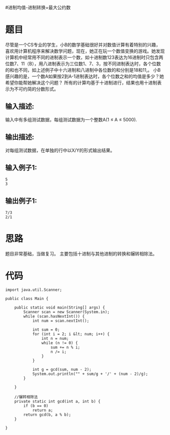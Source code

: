 #进制均值-进制转换+最大公约数
# 题目

>  
 尽管是一个CS专业的学生，小B的数学基础很好并对数值计算有着特别的兴趣，喜欢用计算机程序来解决数学问题，现在，她正在玩一个数值变换的游戏。她发现计算机中经常用不同的进制表示一个数，如十进制数123表达为16进制时只包含两位数7、11（B），用八进制表示为三位数1、7、3，按不同进制表达时，各个位数的和也不同，如上述例子中十六进制和八进制中各位数的和分别是18和11,。  小B感兴趣的是，一个数A如果按2到A-1进制表达时，各个位数之和的均值是多少？她希望你能帮她解决这个问题？  所有的计算均基于十进制进行，结果也用十进制表示为不可约简的分数形式。 


## 输入描述:

>  
 输入中有多组测试数据，每组测试数据为一个整数A(1 ≤ A ≤ 5000). 


## 输出描述:

>  
 对每组测试数据，在单独的行中以X/Y的形式输出结果。 


## 输入例子1:

```
5
3
```

## 输出例子1:

```
7/3
2/1
```

# 思路

题目非常基础，当做复习。  主要包括十进制与其他进制的转换和辗转相除法。

# 代码

```
import java.util.Scanner;

public class Main {

    public static void main(String[] args) {
        Scanner scan = new Scanner(System.in);
        while (scan.hasNextInt()) {
            int num = scan.nextInt();

            int sum = 0;
            for (int i = 2; i &lt; num; i++) {
                int n = num;
                while (n != 0) {
                    sum += n % i;
                    n /= i;
                }
            }

            int g = gcd(sum, num - 2);
            System.out.println("" + sum/g + '/' + (num - 2)/g);
        }

    }

    //辗转相除法
    private static int gcd(int a, int b) {
        if (b == 0)
            return a;
        return gcd(b, a % b);
    }

}

```
